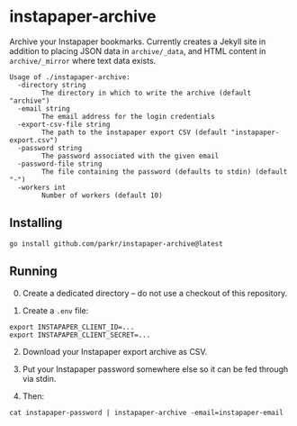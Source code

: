 # instapaper-archive

Archive your Instapaper bookmarks. Currently creates a Jekyll site in
addition to placing JSON data in `archive/_data`, and HTML content in
`archive/_mirror` where text data exists.

```text
Usage of ./instapaper-archive:
  -directory string
    	The directory in which to write the archive (default "archive")
  -email string
    	The email address for the login credentials
  -export-csv-file string
    	The path to the instapaper export CSV (default "instapaper-export.csv")
  -password string
    	The password associated with the given email
  -password-file string
    	The file containing the password (defaults to stdin) (default "-")
  -workers int
    	Number of workers (default 10)
```

## Installing

```text
go install github.com/parkr/instapaper-archive@latest
```

## Running

0. Create a dedicated directory – do not use a checkout of this repository.

1. Create a `.env` file:

```text
export INSTAPAPER_CLIENT_ID=...
export INSTAPAPER_CLIENT_SECRET=...
```

2. Download your Instapaper export archive as CSV.

3. Put your Instapaper password somewhere else so it can be fed through via
stdin.

4. Then:

```text
cat instapaper-password | instapaper-archive -email=instapaper-email
```
